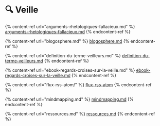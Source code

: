 # 🔍 Veille

{% content-ref url="arguments-rhetologiques-fallacieux.md" %}
[arguments-rhetologiques-fallacieux.md](arguments-rhetologiques-fallacieux.md)
{% endcontent-ref %}

{% content-ref url="blogosphere.md" %}
[blogosphere.md](blogosphere.md)
{% endcontent-ref %}

{% content-ref url="definition-du-terme-veilleurs.md" %}
[definition-du-terme-veilleurs.md](definition-du-terme-veilleurs.md)
{% endcontent-ref %}

{% content-ref url="ebook-regards-croises-sur-la-veille.md" %}
[ebook-regards-croises-sur-la-veille.md](ebook-regards-croises-sur-la-veille.md)
{% endcontent-ref %}

{% content-ref url="flux-rss-atom/" %}
[flux-rss-atom](flux-rss-atom/)
{% endcontent-ref %}

{% content-ref url="mindmapping.md" %}
[mindmapping.md](mindmapping.md)
{% endcontent-ref %}

{% content-ref url="ressources.md" %}
[ressources.md](ressources.md)
{% endcontent-ref %}

